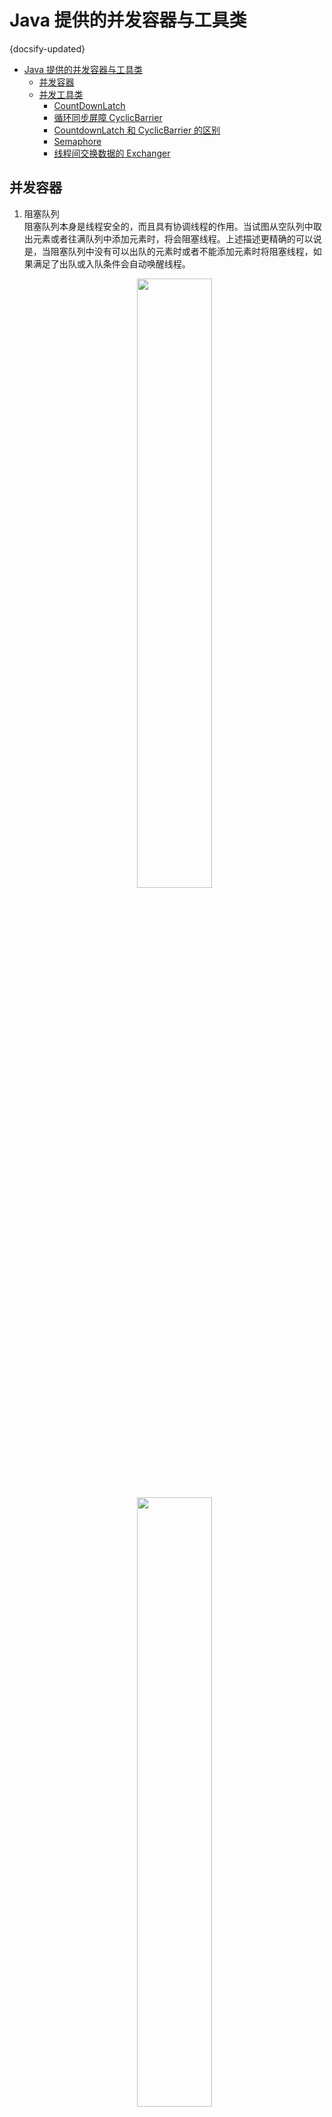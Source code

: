 # Java 提供的并发容器与工具类
{docsify-updated}

- [Java 提供的并发容器与工具类](#java-提供的并发容器与工具类)
	- [并发容器](#并发容器)
	- [并发工具类](#并发工具类)
		- [CountDownLatch](#countdownlatch)
		- [循环同步屏障 CyclicBarrier](#循环同步屏障-cyclicbarrier)
		- [CountdownLatch 和 CyclicBarrier 的区别](#countdownlatch-和-cyclicbarrier-的区别)
		- [Semaphore](#semaphore)
		- [线程间交换数据的 Exchanger](#线程间交换数据的-exchanger)


## 并发容器
1. 阻塞队列  
   阻塞队列本身是线程安全的，而且具有协调线程的作用。当试图从空队列中取出元素或者往满队列中添加元素时，将会阻塞线程。上述描述更精确的可以说是，当阻塞队列中没有可以出队的元素时或者不能添加元素时将阻塞线程，如果满足了出队或入队条件会自动唤醒线程。
   <center><img src="pics/blocking-queue.png" width="50%"></center>
   <center><img src="pics/blocking-q.jpg" width="50%"></center>
   
   如果要将队列用作线程同步工具，就要使用`put`和`take`方法。

   + `LinkedBlockkingQueue`：默认大小无边界，也可以指定最大容量
   + `LinkedBlockkingDeque`：双端队列版本
   + `ArrayBlockingQueue`: 构造时需要指定大小，并且可以提供参数来指定公平性，若设置为公平的，那么等待时间最长的线程会优先得到处理，这通常会降低性能。
   + `PriorityBlockingQueue`：优先级的阻塞队列。
   + `DelayQueue`：用来保存实现了`Delayed`接口的对象，`Delayed`接口有一个`public long getDelay(TimeUnit unit)`方法，只有这个方法返回负值时才能出队，没有元素能出队时，则阻塞消费线程。另外，元素还必须实现`public int compareTo(Delayed o)`接口用来排序元素。

2. 高效的映射表、集合和队列  
   java.util.current 包中提供了一些高效的并发容器类，这些集合使用复杂的算法，通过允许访问数据结构的不同部分来使竞争极小化。
   + `ConcurrentHashMap`
   + `ConcurrentSkipListMap`
   + `ConcurrentSkipListSet`
   + `ConcurrentLinkedQueue`
   + `CopyOnWriteArrayList`：当线程修改集合时，将对底层数组进行拷贝。当我们为 `CopyOnWriteArrayList` 创建迭代器时，我们得到的是调用 `iterator()` 时列表中数据的不可变快照。
   + `CopyOnWriteArraySet`：当线程修改集合时，将对底层数组进行拷贝
3. 同步包装器  
   使用 `Collections` 工具类的以 synchronized 开头的方法，能将普通集合包装成线程安全的集合。通常，不应该使用这种包装器包装的集合，而应该使用java.util.current 包中的集合。一个例外是，如果需要经常被修改的数组列表或集合（ArrayList/ArraySet），包装器集合比`CopyOnWriteArrayList`/`CopyOnWriteArraySet`更加高效。

## 并发工具类
<center><img src="pics/synchronizer.png" alt=""></center>

### CountDownLatch  
假如有这样一个需求：我们需要解析一个Excel里多个sheet的数据，此时可以考虑使用多线程，每个线程解析一个sheet里的数据，等到所有的sheet都解析完之后，程序需要提示解析完成。在这个需求中，要实现主线程等待所有线程完成sheet的解析操作，最简单的做法是使用join()方法，在主线程中对所有的子线程调用其 join() 方法，表示主线程要等待所有的子线程完成才会继续执行。

除此之外，我们也可以使用 `CountDownLatch` 类来实现此功能。 `CountDownLatch` 构造函数接收一个 int 类型的参数作为计数器，它会让一个线程集等待到计数变为0。如果你想等待N个线程完成，这里就传入N。

当我们调用 `CountDownLatch` 的 `countDown` 方法时，N就会减1， `CountDownLatch` 的 `await` 方法会阻塞当前线程，直到N变成零。由于 `countDown` 方法可以用在任何地方，所以这里说的N个点，可以是N个线程，也可以是1个线程里的N个执行步骤。用在多个线程时，只需要把这个 `CountDownLatch` 的引用传递到线程里即可。

```
public class App {
	public static void main(String[] args) throws ExecutionException, InterruptedException {
		CountDownLatch countDownLatch = new CountDownLatch(3);
		//创建线程池
		ExecutorService executor = Executors.newCachedThreadPool();
		Future<Integer> future = executor.submit(new Task(countDownLatch,"1"));
		executor.submit(new Task(countDownLatch,"2"));
		executor.submit(new Task(countDownLatch,"3"));
		//这一步get会阻塞当前线程
		countDownLatch.await();
		System.out.println("所有的线程都执行完毕");
		executor.shutdown();
	}
}

class Task implements Callable<Integer> {
	private CountDownLatch latch;
	public String name;
	public Task(CountDownLatch latch,String name){
		this.latch = latch;
		this.name = name;
	}
	@Override
	public Integer call() throws Exception {
		System.out.println("子线程"+ name + "在进行计算");
		Thread.sleep(20000);
		latch.countDown();
		return 1;
	}

}
```

`CountDownLatch` 会使调用其 `await()` 方法的线程阻塞，直到其他线程集中的线程调用其上的 `countDown()` 方法使其计数变为0. 阻塞在`await()`的线程才会继续执行。

### 循环同步屏障 CyclicBarrier  
`CyclicBarrier` 的字面意思是可循环使用（Cyclic）的屏障（Barrier）。它要做的事情是，让一组线程到达一个屏障（也可以叫同步点）时被阻塞，直到最后一个线程到达屏障时，屏障才会开门，所有被屏障拦截的线程才会继续运行。

`CyclicBarrier` 默认的构造方法是 `CyclicBarrier(int parties)`，其参数表示屏障拦截的线程数量，每个线程调用 `await` 方法告诉 `CyclicBarrier` 我已经到达了屏障，然后当前线程被阻塞。当指定数量的线程都到达屏障时，所有被阻塞的线程才会继续执行。

`CyclicBarrier` 可以用于多线程计算数据，最后合并计算结果的场景。

```
public class CyclicBarrierTest {
    private final static ExecutorService EXECUTOR_SERVICE = Executors.newFixedThreadPool(5);
    private final static CyclicBarrier BARRIER = new CyclicBarrier(10);
    public static void main(String[] args) {
        for (int i = 0; i < 10; i++) {
            final String name = "玩家" + i;
            EXECUTOR_SERVICE.execute(new Runnable() {
                @Override
                public void run() {
                    try {
                        Thread.sleep(2000);
                        System.out.println(name + "已准备,等待其他玩家准备...");
                        BARRIER.await();
                        Thread.sleep(1000);
                        System.out.println(name + "已加入游戏");
                    } catch (InterruptedException e) {
                        System.out.println(name + "离开游戏");
                    } catch (BrokenBarrierException e) {
                        System.out.println(name + "离开游戏");
                    }
                }
            });
        }
        EXECUTOR_SERVICE.shutdown();
    }
}
```

### CountdownLatch 和 CyclicBarrier 的区别
1. `CountDownLatch` 的计数器只能使用一次，而 `CyclicBarrier` 的计数器可以使用 `reset()` 方法重置。所以 `CyclicBarrier` 能处理更为复杂的业务场景。例如，如果计算发生错误，可以重置计数
器，并让线程重新执行一次。


### Semaphore  
`Semaphore` （信号量）是用来控制同时访问特定资源的线程数量，它通过协调各个线程，以保证合理的使用公共资源。 `Semaphore` 的用法也很简单，首先线程使用 `Semaphore` 的 `acquire()` 方法获取一个许可证，使用完之后调用 `release()` 方法归还许可证。还可以用 `tryAcquire()` 方法尝试获取许可证。

二元信号量（Binary Semaphore）是最简单的一种锁，它只有两种状态：占用与非占用。它适合只能被唯一一个线程独占访问的资源。当二元信号量处于非占用状态时，第一个试图获取该二元信号量的线程会获得该锁，并将二元信号量置为占用状态，此后其他的所有试图取该二元信号量的线程将会等待，直到该锁被释放。

互斥量（Mutex）和二元信号量很类似，资源仅同时允许一个线程访问，但和信号量不同的是，信号量在整个系统可以被任意线程获取并释放，也就是说，同一个信号量可以被系统中的一个线程获取之后由另一个线程释放。而互斥量则要求哪个线程获取了互斥量，哪个线程就要负责释放这个锁，其他线程越俎代庖去释放互斥量是无效的。

### 线程间交换数据的 Exchanger  
`Exchanger` （交换者）是一个用于线程间协作的工具类。 `Exchanger` 用于进行线程间的数据交换。它提供一个同步点，在这个同步点，两个线程可以交换彼此的数据。这两个线程通过 `exchange` 方法交换数据，如果第一个线程先执行 `exchange()` 方法，它会一直等待第二个线程也执行 `exchange` 方法，当两个线程都到达同步点时，这两个线程就可以交换数据，将本线程生产出来的数据传递给对方。
